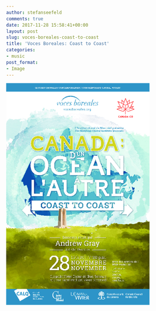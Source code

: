 ```yaml
---
author: stefanseefeld
comments: true
date: 2017-11-28 15:58:41+00:00
layout: post
slug: voces-boreales-coast-to-coast
title: 'Voces Boreales: Coast to Coast'
categories:
- music
post_format:
- Image
---
```


[![c2c_voces_boreales_poster](/images/2017-11-28-voces-boreales-coast-to-coast/c2c.png)](http://vocesboreales.org/coast-to-coast)
